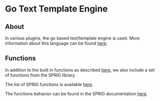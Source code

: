 # Go Text Template Engine

## About

In various plugins, the go based text/template engine is used. More information about this language can be found [here](https://pkg.go.dev/text/template).

## Functions

In addition to the built in functions as described [here](https://pkg.go.dev/text/template#hdr-Functions), we also include a set of functions from the SPRIG library.

The list of SPRIG functions is available [here](https://github.com/spiffe/spire/blob/main/pkg/common/agentpathtemplate/template.go#L11).

The functions behavior can be found in the SPRIG documentation [here](https://masterminds.github.io/sprig/).
